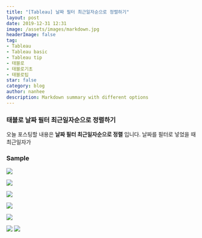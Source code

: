 ```yaml
---
title: "[Tableau] 날짜 필터 최근일자순으로 정렬하기"
layout: post
date: 2019-12-31 12:31
image: /assets/images/markdown.jpg
headerImage: false
tag:
- Tableau
- Tableau basic
- Tableau tip
- 태블로
- 태블로기초
- 태블로팁
star: false
category: blog
author: nanhee
description: Markdown summary with different options
---
```



### 태블로 날짜 필터 최근일자순으로 정렬하기
오늘 포스팅할 내용은 **날짜 필터 최근일자순으로 정렬** 입니다.
날짜를 필터로 넣었을 때 최근일자가

### Sample
![](https://github.com/nanheee/nanheee.github.io/blob/master/assets/basic/basic_datesorting_.png?raw=true)

![](https://github.com/nanheee/nanheee.github.io/blob/master/assets/basic/basic_datesorting_2.png?raw=true)

![](https://github.com/nanheee/nanheee.github.io/blob/master/assets/basic/basic_datesorting_3.png?raw=true)

![](https://github.com/nanheee/nanheee.github.io/blob/master/assets/basic/basic_datesorting_4.png?raw=true)

![](https://github.com/nanheee/nanheee.github.io/blob/master/assets/basic/basic_datesorting_5.png?raw=true)

![](https://github.com/nanheee/nanheee.github.io/blob/master/assets/basic/basic_datesorting_6.png?raw=true)
![](https://github.com/nanheee/nanheee.github.io/blob/master/assets/basic/basic_datesorting_7.png?raw=true)
